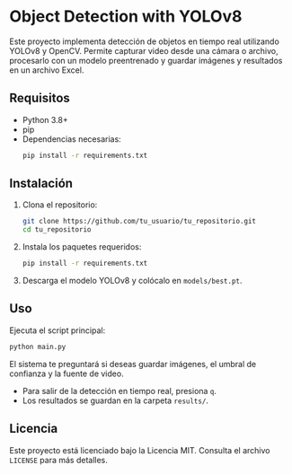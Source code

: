 # Object Detection with YOLOv8

Este proyecto implementa detección de objetos en tiempo real utilizando YOLOv8 y OpenCV. Permite capturar video desde una cámara o archivo, procesarlo con un modelo preentrenado y guardar imágenes y resultados en un archivo Excel.

## Requisitos

- Python 3.8+
- pip
- Dependencias necesarias:
  ```bash
  pip install -r requirements.txt
  ```
  
## Instalación

1. Clona el repositorio:
   ```bash
   git clone https://github.com/tu_usuario/tu_repositorio.git
   cd tu_repositorio
   ```
2. Instala los paquetes requeridos:
   ```bash
   pip install -r requirements.txt
   ```
3. Descarga el modelo YOLOv8 y colócalo en `models/best.pt`.

## Uso

Ejecuta el script principal:
```bash
python main.py
```
El sistema te preguntará si deseas guardar imágenes, el umbral de confianza y la fuente de video.

- Para salir de la detección en tiempo real, presiona `q`.
- Los resultados se guardan en la carpeta `results/`.

## Licencia

Este proyecto está licenciado bajo la Licencia MIT. Consulta el archivo `LICENSE` para más detalles.


